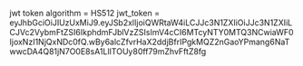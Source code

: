 jwt token algorithm = HS512
jwt_token = eyJhbGciOiJIUzUxMiJ9.eyJSb2xlIjoiQWRtaW4iLCJJc3N1ZXIiOiJJc3N1ZXIiLCJVc2VybmFtZSI6IkphdmFJblVzZSIsImV4cCI6MTcyNTY0MTQ3NCwiaWF0IjoxNzI1NjQxNDc0fQ.wBy6alcZfvrHaX2ddjBfrIPgkMQZ2nGaoYPmang6NaTwwcDA4Q81jN7O0E8sA1LlITOUy80ff79mZhvFftZ8fg